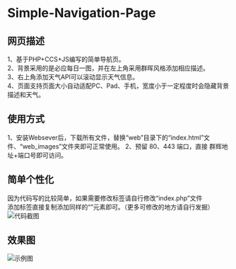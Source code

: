 # Simple-Navigation-Page
## 网页描述
1、基于PHP+CCS+JS编写的简单导航页。  
2、背景采用的是必应每日一图，并在左上角采用群晖风格添加相应描述。  
3、右上角添加天气API可以滚动显示天气信息。  
4、页面支持页面大小自动适配PC、Pad、手机，宽度小于一定程度时会隐藏背景描述和天气。  

## 使用方式
1、安装Websever后，下载所有文件，替换“web”目录下的“index.html”文件、“web_images”文件夹即可正常使用。
2、预留 80、443 端口，直接 群辉地址+端口号即可访问。

## 简单个性化
因为代码写的比较简单，如果需要修改标签请自行修改“index.php”文件  
添加标签直接复制添加同样的“<Span>”元素即可。（更多可修改的地方请自行发掘）
![代码截图](https://user-images.githubusercontent.com/49628341/160085979-6a61a5d0-32f7-421c-9661-b9144194aca9.png)

## 效果图
![示例图](https://user-images.githubusercontent.com/49628341/160083504-01b207fe-54d3-48a6-a45b-753adce4da41.png)
